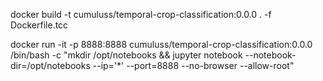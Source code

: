 docker build -t cumuluss/temporal-crop-classification:0.0.0 . -f Dockerfile.tcc

docker run -it -p 8888:8888 cumuluss/temporal-crop-classification:0.0.0 /bin/bash -c "mkdir /opt/notebooks && jupyter notebook --notebook-dir=/opt/notebooks --ip='*' --port=8888 --no-browser --allow-root"
